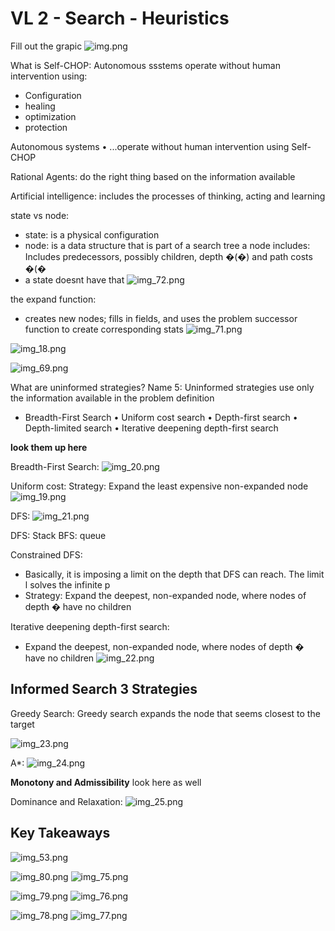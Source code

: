 # VL 2 - Search - Heuristics
Fill out the grapic
![img.png](img_15.png)




What is Self-CHOP:
Autonomous ssstems operate without human intervention using:
- Configuration
- healing
- optimization
- protection

Autonomous systems
• ...operate without human intervention using Self-CHOP

Rational Agents: do the right thing based on the information available

Artificial intelligence: includes the processes of thinking, acting and learning


state vs node:
- state: is a physical configuration
- node: is a data structure that is part of a search tree
a node includes:  Includes predecessors, possibly children, depth �(�) and path costs �(�
- a state doesnt have that
![img_72.png](img_72.png)

the expand function:
- creates new nodes; fills in fields, and uses the problem successor function to create corresponding stats 
![img_71.png](img_71.png)


![img_18.png](img_18.png)

![img_69.png](img_69.png)

What are uninformed strategies? Name 5:
Uninformed strategies use only the information available in the problem definition
- Breadth-First Search
• Uniform cost search
• Depth-first search
• Depth-limited search
• Iterative deepening depth-first search

**look them up here**

Breadth-First Search:
![img_20.png](img_20.png)

Uniform cost:
Strategy: Expand the least expensive non-expanded node
![img_19.png](img_19.png)

DFS:
![img_21.png](img_21.png)

DFS: Stack
BFS: queue

Constrained DFS:
- Basically, it is imposing a limit on the depth that DFS  can reach. The limit l solves  the infinite p
- Strategy: Expand the deepest, non-expanded node, where nodes of depth � have no children

Iterative deepening depth-first search:
 - Expand the deepest, non-expanded node, where nodes of depth � have no children
![img_22.png](img_22.png)


## Informed Search 3 Strategies
Greedy Search: Greedy search expands the node that seems
closest to the target

![img_23.png](img_23.png)

A*:
![img_24.png](img_24.png)

**Monotony and Admissibility**
look here as well

Dominance and Relaxation:
![img_25.png](img_25.png)


## Key Takeaways
![img_53.png](img_53.png)


![img_80.png](img_80.png)
![img_75.png](img_75.png)


![img_79.png](img_79.png)
![img_76.png](img_76.png)

![img_78.png](img_78.png)
![img_77.png](img_77.png)